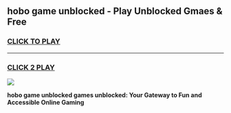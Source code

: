 
## hobo game unblocked - Play Unblocked Gmaes & Free
<h3>
<a href="https://news.freeplayer.one?title=hobo_game_unblocked&ref=16F">CLICK TO PLAY</a></h3>
<hr>

<h3>
<a href="https://news.freeplayer.one?title=hobo_game_unblocked&ref=16F">CLICK 2 PLAY</a>
  
</h3>

<a href="https://news.freeplayer.one?title=hobo_game_unblocked&ref=16F/"><img src="https://clearcache.store/games.png"></a>


**hobo game unblocked games unblocked: Your Gateway to Fun and Accessible Online Gaming**
